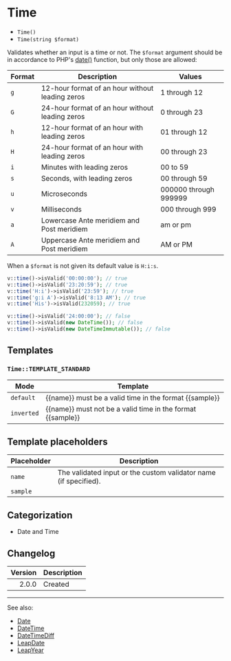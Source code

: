 # Time

- `Time()`
- `Time(string $format)`

Validates whether an input is a time or not. The `$format` argument should be in
accordance to PHP's [date()](http://php.net/date) function, but only those are
allowed:

Format  | Description                                        | Values
--------|----------------------------------------------------|--------
`g`     | 12-hour format of an hour without leading zeros    | 1 through 12
`G`     | 24-hour format of an hour without leading zeros    | 0 through 23
`h`     | 12-hour format of an hour with leading zeros       | 01 through 12
`H`     | 24-hour format of an hour with leading zeros       | 00 through 23
`i`     | Minutes with leading zeros                         | 00 to 59
`s`     | Seconds, with leading zeros                        | 00 through 59
`u`     | Microseconds                                       | 000000 through 999999
`v`     | Milliseconds                                       | 000 through 999
`a`     | Lowercase Ante meridiem and Post meridiem          | am or pm
`A`     | Uppercase Ante meridiem and Post meridiem          | AM or PM

When a `$format` is not given its default value is `H:i:s`.

```php
v::time()->isValid('00:00:00'); // true
v::time()->isValid('23:20:59'); // true
v::time('H:i')->isValid('23:59'); // true
v::time('g:i A')->isValid('8:13 AM'); // true
v::time('His')->isValid(232059); // true

v::time()->isValid('24:00:00'); // false
v::time()->isValid(new DateTime()); // false
v::time()->isValid(new DateTimeImmutable()); // false
```

## Templates

### `Time::TEMPLATE_STANDARD`

| Mode       | Template                                                   |
|------------|------------------------------------------------------------|
| `default`  | {{name}} must be a valid time in the format {{sample}}     |
| `inverted` | {{name}} must not be a valid time in the format {{sample}} |

## Template placeholders

| Placeholder | Description                                                      |
|-------------|------------------------------------------------------------------|
| `name`      | The validated input or the custom validator name (if specified). |
| `sample`    |                                                                  |

## Categorization

- Date and Time

## Changelog

| Version | Description |
|--------:|-------------|
|   2.0.0 | Created     |

***
See also:

- [Date](Date.md)
- [DateTime](DateTime.md)
- [DateTimeDiff](DateTimeDiff.md)
- [LeapDate](LeapDate.md)
- [LeapYear](LeapYear.md)
